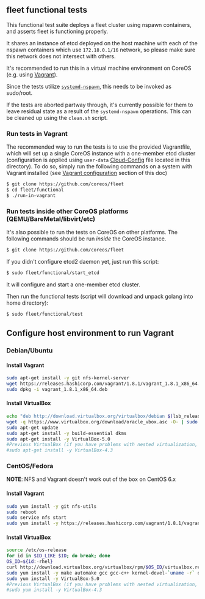 ## fleet functional tests

This functional test suite deploys a fleet cluster using nspawn containers, and asserts fleet is functioning properly.

It shares an instance of etcd deployed on the host machine with each of the nspawn containers which use `172.18.0.1/16` network, so please make sure this network does not intersect with others.

It's recommended to run this in a virtual machine environment on CoreOS (e.g. using [Vagrant][test-in-vagrant]).

Since the tests utilize [`systemd-nspawn`][systemd-nspawn], this needs to be invoked as sudo/root.

If the tests are aborted partway through, it's currently possible for them to leave residual state as a result of the `systemd-nspawn` operations. This can be cleaned up using the `clean.sh` script.

### Run tests in Vagrant

The recommended way to run the tests is to use the provided Vagrantfile, which will set up a single CoreOS instance with a one-member etcd cluster (configuration is applied using `user-data` [Cloud-Config][cloud-config] file located in this directory).
To do so, simply run the following commands on a system with Vagrant installed (see [Vagrant configuration][configure-vagrant] section of this doc)

```sh
$ git clone https://github.com/coreos/fleet
$ cd fleet/functional
$ ./run-in-vagrant
```

### Run tests inside other CoreOS platforms (QEMU/BareMetal/libvirt/etc)

It's also possible to run the tests on CoreOS on other platforms. The following commands should be run *inside* the CoreOS instance.

```sh
$ git clone https://github.com/coreos/fleet
```

If you didn't configure etcd2 daemon yet, just run this script:

```sh
$ sudo fleet/functional/start_etcd
```

It will configure and start a one-member etcd cluster.

Then run the functional tests (script will download and unpack golang into home directory):

```sh
$ sudo fleet/functional/test
```

## Configure host environment to run Vagrant

### Debian/Ubuntu

#### Install Vagrant

```sh
sudo apt-get install -y git nfs-kernel-server
wget https://releases.hashicorp.com/vagrant/1.8.1/vagrant_1.8.1_x86_64.deb
sudo dpkg -i vagrant_1.8.1_x86_64.deb
```

#### Install VirtualBox

```sh
echo "deb http://download.virtualbox.org/virtualbox/debian $(lsb_release -sc) contrib" | sudo tee /etc/apt/sources.list.d/virtualbox.list
wget -q https://www.virtualbox.org/download/oracle_vbox.asc -O- | sudo apt-key add -
sudo apt-get update
sudo apt-get install -y build-essential dkms
sudo apt-get install -y VirtualBox-5.0
#Previous VirtualBox (if you have problems with nested virtualization, more info here: https://www.virtualbox.org/ticket/14965)
#sudo apt-get install -y VirtualBox-4.3
```

### CentOS/Fedora

**NOTE**: NFS and Vagrant doesn't work out of the box on CentOS 6.x

#### Install Vagrant

```sh
sudo yum install -y git nfs-utils
sudo reboot
sudo service nfs start
sudo yum install -y https://releases.hashicorp.com/vagrant/1.8.1/vagrant_1.8.1_x86_64.rpm
```

#### Install VirtualBox

```sh
source /etc/os-release
for id in $ID_LIKE $ID; do break; done
OS_ID=${id:-rhel}
curl http://download.virtualbox.org/virtualbox/rpm/$OS_ID/virtualbox.repo | sudo tee /etc/yum.repos.d/virtualbox.repo
sudo yum install -y make automake gcc gcc-c++ kernel-devel-`uname -r` dkms
sudo yum install -y VirtualBox-5.0
#Previous VirtualBox (if you have problems with nested virtualization, more info here: https://www.virtualbox.org/ticket/14965)
#sudo yum install -y VirtualBox-4.3
```

[test-in-vagrant]: #run-tests-in-vagrant
[configure-vagrant]: #configure-host-environment-to-run-vagrant
[systemd-nspawn]: https://www.freedesktop.org/software/systemd/man/systemd-nspawn.html
[cloud-config]: https://github.com/coreos/coreos-cloudinit/blob/master/Documentation/cloud-config.md
